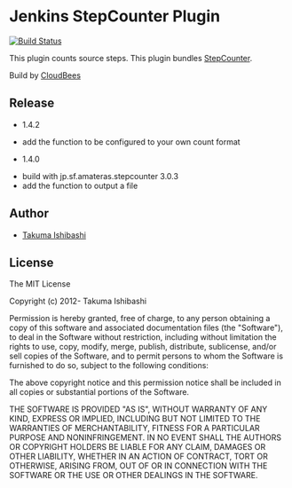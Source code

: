 Jenkins StepCounter Plugin
=======================================
[![Build Status](https://jenkins.ci.cloudbees.com/job/plugins/job/stepcounter-plugin/badge/icon)](https://jenkins.ci.cloudbees.com/job/plugins/job/stepcounter-plugin/)

This plugin counts source steps.
This plugin bundles [StepCounter](https://github.com/takezoe/stepcounter).

Build by [CloudBees](https://jenkins.ci.cloudbees.com/job/plugins/job/stepcounter-plugin/)

Release
---------------
* 1.4.2
 - add the function to be configured to your own count format

* 1.4.0
 - build with jp.sf.amateras.stepcounter 3.0.3
 - add the function to output a file

Author
---------------
* [Takuma Ishibashi](https://github.com/takuma02141978)

License
---------------
The MIT License

Copyright (c) 2012- Takuma Ishibashi

Permission is hereby granted, free of charge, to any person obtaining a copy
of this software and associated documentation files (the "Software"), to deal
in the Software without restriction, including without limitation the rights
to use, copy, modify, merge, publish, distribute, sublicense, and/or sell
copies of the Software, and to permit persons to whom the Software is
furnished to do so, subject to the following conditions:

The above copyright notice and this permission notice shall be included in
all copies or substantial portions of the Software.

THE SOFTWARE IS PROVIDED "AS IS", WITHOUT WARRANTY OF ANY KIND, EXPRESS OR
IMPLIED, INCLUDING BUT NOT LIMITED TO THE WARRANTIES OF MERCHANTABILITY,
FITNESS FOR A PARTICULAR PURPOSE AND NONINFRINGEMENT. IN NO EVENT SHALL THE
AUTHORS OR COPYRIGHT HOLDERS BE LIABLE FOR ANY CLAIM, DAMAGES OR OTHER
LIABILITY, WHETHER IN AN ACTION OF CONTRACT, TORT OR OTHERWISE, ARISING FROM,
OUT OF OR IN CONNECTION WITH THE SOFTWARE OR THE USE OR OTHER DEALINGS IN
THE SOFTWARE.

